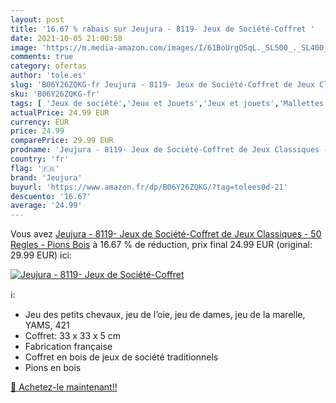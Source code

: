 ```yaml
---
layout: post
title: '16.67 % rabais sur Jeujura - 8119- Jeux de Société-Coffret '
date: 2021-10-05 21:00:58
image: 'https://m.media-amazon.com/images/I/61BoUrgOSqL._SL500_._SL400_.jpg'
comments: true
category: ofertas
author: 'tole.es'
slug: 'B06Y26ZQKG-fr Jeujura - 8119- Jeux de Société-Coffret de Jeux Classiques...'
sku: 'B06Y26ZQKG-fr'
tags: [ 'Jeux de société','Jeux et Jouets','Jeux et jouets','Mallettes de jeux de société','jeujura', ]
actualPrice: 24.99 EUR
currency: EUR
price: 24.99
comparePrice: 29.99 EUR
prodname: 'Jeujura - 8119- Jeux de Société-Coffret de Jeux Classiques - 50 Regles - Pions Bois'
country: 'fr'
flag: '🇫🇷'
brand: 'Jeujura'
buyurl: 'https://www.amazon.fr/dp/B06Y26ZQKG/?tag=tolees0d-21'
descuento: '16.67'
average: '24.99'
---
```


Vous avez [Jeujura - 8119- Jeux de Société-Coffret de Jeux Classiques - 50 Regles - Pions Bois](https://www.amazon.fr/dp/B06Y26ZQKG/?tag=tolees0d-21)  à  16.67 % de réduction, prix final  24.99 EUR (original: 29.99 EUR) ici:

[![Jeujura - 8119- Jeux de Société-Coffret ](https://m.media-amazon.com/images/I/61BoUrgOSqL._SL500_._SL400_.jpg)](https://www.amazon.fr/dp/B06Y26ZQKG/?tag=tolees0d-21)

ℹ️:

- Jeu des petits chevaux, jeu de l’oie, jeu de dames, jeu de la marelle, YAMS, 421
- Coffret: 33 x 33 x 5 cm
- Fabrication française
- Coffret en bois de jeux de société traditionnels
- Pions en bois

[🛒 Achetez-le maintenant!!](https://www.amazon.fr/dp/B06Y26ZQKG/?tag=tolees0d-21)
